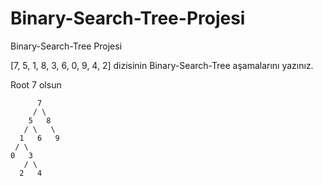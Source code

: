 # Binary-Search-Tree-Projesi
Binary-Search-Tree Projesi


[7, 5, 1, 8, 3, 6, 0, 9, 4, 2] dizisinin Binary-Search-Tree aşamalarını yazınız.

Root 7 olsun

          7
         / \
        5   8
       / \   \  
      1   6   9
     / \   
    0   3 
       / \
      2   4      
